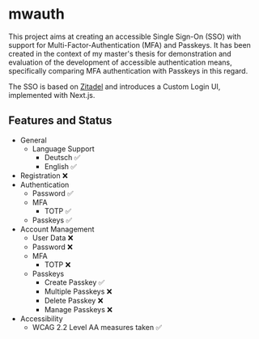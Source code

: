 # mwauth

This project aims at creating an accessible Single Sign-On (SSO) with support for Multi-Factor-Authentication (MFA) and Passkeys. It has been created in the context of my master's thesis for demonstration and evaluation of the development of accessible authentication means, specifically comparing MFA authentication with Passkeys in this regard.

The SSO is based on [Zitadel](https://github.com/zitadel/zitadel) and introduces a Custom Login UI, implemented with Next.js.

## Features and Status

- General
  - Language Support
    - Deutsch ✅
    - English ✅
- Registration ❌
- Authentication
  - Password ✅
  - MFA
    - TOTP ✅
  - Passkeys ✅
- Account Management
  - User Data ❌
  - Password ❌
  - MFA
    - TOTP ❌
  - Passkeys
    - Create Passkey ✅
    - Multiple Passkeys ❌
    - Delete Passkey ❌
    - Manage Passkeys ❌
- Accessibility
  - WCAG 2.2 Level AA measures taken ✅
